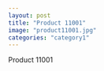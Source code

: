 ```yaml
---
layout: post
title: "Product 11001"
image: "product11001.jpg"
categories: "category1"
---
```

Product 11001
